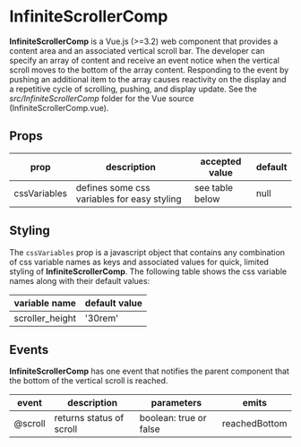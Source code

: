 # InfiniteScrollerComp

**InfiniteScrollerComp** is a Vue.js (>=3.2) web component that provides a content area and an associated vertical scroll bar.  The developer can specify an array of content and receive an event notice when the vertical scroll moves to the bottom of the array content.  Responding to the event by pushing an additional item to the array causes reactivity on the display and a repetitive cycle of scrolling, pushing, and display update. See the *src/InfiniteScrollerComp* folder for the Vue source (InfiniteScrollerComp.vue).

## Props

| prop         | description                                 | accepted value  | default |
| ------------ | ------------------------------------------- | --------------- | ------- |
| cssVariables | defines some css variables for easy styling | see table below | null    |

## Styling

The `cssVariables` prop is a javascript object that contains any combination of css variable names as keys and associated values for quick, limited styling of **InfiniteScrollerComp**. The following table shows the css variable names along with their default values:

| variable name   | default value |
| --------------- | ------------- |
| scroller_height | '30rem'       |

## Events

**InfiniteScrollerComp** has one event that notifies the parent component that the bottom of the vertical scroll is reached.

| event   | description              | parameters             | emits         |
| ------- | ------------------------ | ---------------------- | ------------- |
| @scroll | returns status of scroll | boolean: true or false | reachedBottom |